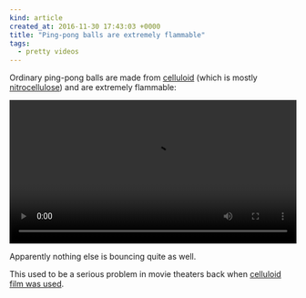 ```yaml
---
kind: article
created_at: 2016-11-30 17:43:03 +0000
title: "Ping-pong balls are extremely flammable"
tags:
  - pretty videos
---
```


Ordinary ping-pong balls are made from [celluloid][] (which is mostly [nitrocellulose][])
and are extremely flammable:

<video controls width="100%">
  <source src="/videos/ping-pong-ball-fire.mp4">
</video>

Apparently nothing else is bouncing quite as well.

This used to be a serious problem in movie theaters back when [celluloid film was used][movie].

[celluloid]: https://en.wikipedia.org/wiki/Celluloid
[nitrocellulose]: https://en.wikipedia.org/wiki/Nitrocellulose
[movie]: https://en.wikipedia.org/wiki/Nitrocellulose#Nitrate_film
